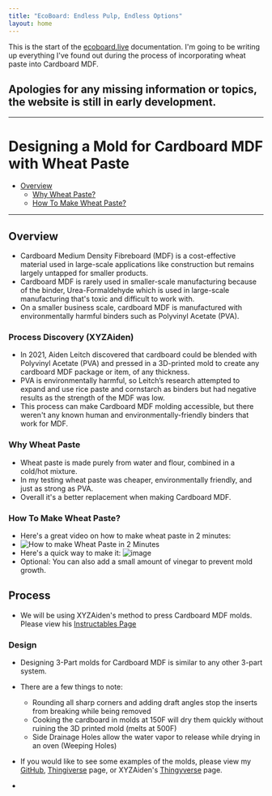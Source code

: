```yaml
---
title: "EcoBoard: Endless Pulp, Endless Options"
layout: home
---
```


This is the start of the [ecoboard.live](ecoboard.live) documentation. I'm going to be writing up everything I've found out during the process of incorporating wheat paste into Cardboard MDF.

## Apologies for any missing information or topics, the website is still in early development.

----

# Designing a Mold for Cardboard MDF with Wheat Paste

*   [Overview](#overview)
    *   [Why Wheat Paste?](#why-wheat-paste)
    *   [How To Make Wheat Paste?](#how-to-make-wheat-paste)

----

## Overview
   - Cardboard Medium Density Fibreboard (MDF) is a cost-effective material used in large-scale applications like construction but remains largely untapped for smaller products.
   - Cardboard MDF is rarely used in smaller-scale manufacturing because of the binder, Urea-Formaldehyde which is used in large-scale manufacturing that's toxic and difficult to work with.
   - On a smaller business scale, cardboard MDF is manufactured with environmentally harmful binders such as Polyvinyl Acetate (PVA).
### Process Discovery (XYZAiden)
   - In 2021, Aiden Leitch discovered that cardboard could be blended with Polyvinyl Acetate (PVA) and pressed in a 3D-printed mold to create any cardboard MDF package or item, of any thickness.
   - PVA is environmentally harmful, so Leitch’s research attempted to expand and use rice paste and cornstarch as binders but had negative results as the strength of the MDF was low.
   - This process can make Cardboard MDF molding accessible, but there weren't any known human and environmentally-friendly binders that work for MDF.

### Why Wheat Paste
- Wheat paste is made purely from water and flour, combined in a cold/hot mixture.
- In my testing wheat paste was cheaper, environmentally friendly, and just as strong as PVA.
- Overall it's a better replacement when making Cardboard MDF.

### How To Make Wheat Paste?
- Here's a great video on how to make wheat paste in 2 minutes:
- ![How to make Wheat Paste in 2 Minutes](https://www.youtube.com/watch?v=X3r_KtUZRtI#:~:text=Heat%201%20Cup%20of%20water,off%20heat%20and%20let%20cool)
- Here's a quick way to make it:
  ![image](https://github.com/IanCavalluzzi/EcoBoard/assets/126832601/e43dce1c-e4e8-4a29-8f9a-a02dc656665c)
- Optional: You can also add a small amount of vinegar to prevent mold growth.

## Process
- We will be using XYZAiden's method to press Cardboard MDF molds. Please view his [Instructables Page](https://www.instructables.com/id/Recycle-Cardboard-Into-Anything-With-3D-Printing/) 
### Design
- Designing 3-Part molds for Cardboard MDF is similar to any other 3-part system.
- There are a few things to note:
  -  Rounding all sharp corners and adding draft angles stop the inserts from breaking while being removed
  -  Cooking the cardboard in molds at 150F will dry them quickly without ruining the 3D printed mold (melts at 500F)
  -  Side Drainage Holes allow the water vapor to release while drying in an oven (Weeping Holes)
- If you would like to see some examples of the molds, please view my [GitHub](https://github.com/IanCavalluzzi/EcoBoard), [Thingiverse](https://www.thingiverse.com/thing:6580828) page, or XYZAiden's [Thingyverse](https://www.thingiverse.com/thing:3912997) page.

- 




